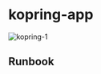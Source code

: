 # kopring-app

![kopring-1](https://user-images.githubusercontent.com/53357210/141782799-b0a47e44-0ba3-4959-b8cf-bdbeda37b094.png)

## Runbook

